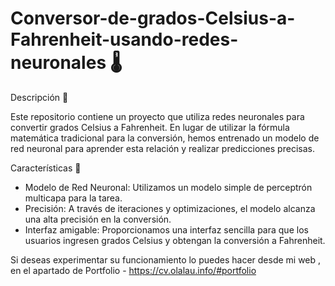 # Conversor-de-grados-Celsius-a-Fahrenheit-usando-redes-neuronales 🌡️

Descripción 📄

Este repositorio contiene un proyecto que utiliza redes neuronales para convertir grados Celsius a Fahrenheit. En lugar de utilizar la fórmula matemática tradicional para la conversión, hemos entrenado un modelo de red neuronal para aprender esta relación y realizar predicciones precisas.

Características 🌟

- Modelo de Red Neuronal: Utilizamos un modelo simple de perceptrón multicapa para la tarea.
- Precisión: A través de iteraciones y optimizaciones, el modelo alcanza una alta precisión en la conversión.
- Interfaz amigable: Proporcionamos una interfaz sencilla para que los usuarios ingresen grados Celsius y obtengan la conversión a Fahrenheit.

Si deseas experimentar su funcionamiento lo puedes hacer desde mi web , en el apartado de Portfolio - https://cv.olalau.info/#portfolio
